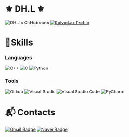 # ⚜️ DH.L ⚜️
![DH.L's GitHub stats](https://github-readme-stats.vercel.app/api?username=meozigoon&show_icons=true&theme=highcontrast)
[![Solved.ac Profile](http://mazassumnida.wtf/api/v2/generate_badge?boj=meozigoon)](https://solved.ac/meozigoon/)

# 💪Skills
### Languages
![C++](https://img.shields.io/badge/C++-007396.svg?&style=for-the-badge&logo=Cpp&logoColor=white)
![C](https://img.shields.io/badge/C-007396.svg?&style=for-the-badge&logo=C&logoColor=white)
![Python](https://img.shields.io/badge/Python-3776AB.svg?&style=for-the-badge&logo=Python&logoColor=white)

### Tools
![Github](https://img.shields.io/badge/Github-171515.svg?&style=for-the-badge&logo=Gitub&logoColor=white)
![Visual Studio](https://img.shields.io/badge/Visual%20Studio-3B2E58.svg?&style=for-the-badge&logo=Visual%20Studio&logoColor=white)
![Visual Studio Code](https://img.shields.io/badge/Visual%20Studio%20Code-007ACC.svg?&style=for-the-badge&logo=Visual%20Studio%20Code&logoColor=white)
![PyCharm](https://img.shields.io/badge/PyCharm-4DBB5F33.svg?&style=for-the-badge&logo=PyCharm&logoColor=white)

# :mailbox_with_mail: Contacts
[![Gmail Badge](https://img.shields.io/badge/Gmail-d14836?style=flat-square&logo=Gmail&logoColor=white&link=mailto:meozigoon@gmail.com)](mailto:meozigoon@gmail.com)
[![Naver Badge](https://img.shields.io/badge/Naver-03C75A?style=flat-square&logo=Naver&logoColor=white&link=mailto:meozigoon@naver.com)](mailto:meozigoon@naver.com)

